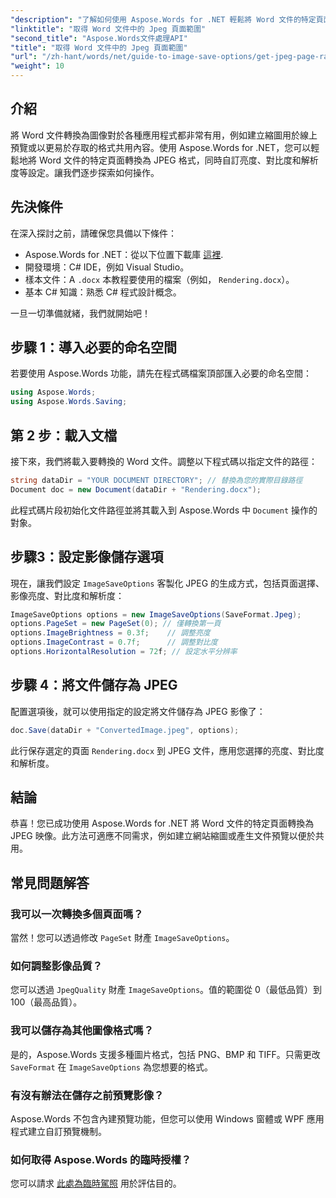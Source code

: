 ```yaml
---
"description": "了解如何使用 Aspose.Words for .NET 輕鬆將 Word 文件的特定頁面轉換為 JPEG 映像。本指南內容全面，涵蓋從載入文件、設定影像設定到儲存為 JPEG 格式的所有內容。"
"linktitle": "取得 Word 文件中的 Jpeg 頁面範圍"
"second_title": "Aspose.Words文件處理API"
"title": "取得 Word 文件中的 Jpeg 頁面範圍"
"url": "/zh-hant/words/net/guide-to-image-save-options/get-jpeg-page-range-word-document/"
"weight": 10
---
```


## 介紹

將 Word 文件轉換為圖像對於各種應用程式都非常有用，例如建立縮圖用於線上預覽或以更易於存取的格式共用內容。使用 Aspose.Words for .NET，您可以輕鬆地將 Word 文件的特定頁面轉換為 JPEG 格式，同時自訂亮度、對比度和解析度等設定。讓我們逐步探索如何操作。

## 先決條件

在深入探討之前，請確保您具備以下條件：

- Aspose.Words for .NET：從以下位置下載庫 [這裡](https://releases。aspose.com/words/net/).
- 開發環境：C# IDE，例如 Visual Studio。
- 樣本文件：A `.docx` 本教程要使用的檔案（例如， `Rendering.docx`）。
- 基本 C# 知識：熟悉 C# 程式設計概念。

一旦一切準備就緒，我們就開始吧！

## 步驟 1：導入必要的命名空間

若要使用 Aspose.Words 功能，請先在程式碼檔案頂部匯入必要的命名空間：

```csharp
using Aspose.Words;
using Aspose.Words.Saving;
```

## 第 2 步：載入文檔

接下來，我們將載入要轉換的 Word 文件。調整以下程式碼以指定文件的路徑：

```csharp
string dataDir = "YOUR DOCUMENT DIRECTORY"; // 替換為您的實際目錄路徑
Document doc = new Document(dataDir + "Rendering.docx");
```

此程式碼片段初始化文件路徑並將其載入到 Aspose.Words 中 `Document` 操作的對象。

## 步驟3：設定影像儲存選項

現在，讓我們設定 `ImageSaveOptions` 客製化 JPEG 的生成方式，包括頁面選擇、影像亮度、對比度和解析度：

```csharp
ImageSaveOptions options = new ImageSaveOptions(SaveFormat.Jpeg);
options.PageSet = new PageSet(0); // 僅轉換第一頁
options.ImageBrightness = 0.3f;    // 調整亮度
options.ImageContrast = 0.7f;      // 調整對比度
options.HorizontalResolution = 72f; // 設定水平分辨率
```

## 步驟 4：將文件儲存為 JPEG

配置選項後，就可以使用指定的設定將文件儲存為 JPEG 影像了：

```csharp
doc.Save(dataDir + "ConvertedImage.jpeg", options);
```

此行保存選定的頁面 `Rendering.docx` 到 JPEG 文件，應用您選擇的亮度、對比度和解析度。

## 結論

恭喜！您已成功使用 Aspose.Words for .NET 將 Word 文件的特定頁面轉換為 JPEG 映像。此方法可適應不同需求，例如建立網站縮圖或產生文件預覽以便於共用。

## 常見問題解答

### 我可以一次轉換多個頁面嗎？  
當然！您可以透過修改 `PageSet` 財產 `ImageSaveOptions`。

### 如何調整影像品質？  
您可以透過 `JpegQuality` 財產 `ImageSaveOptions`。值的範圍從 0（最低品質）到 100（最高品質）。

### 我可以儲存為其他圖像格式嗎？  
是的，Aspose.Words 支援多種圖片格式，包括 PNG、BMP 和 TIFF。只需更改 `SaveFormat` 在 `ImageSaveOptions` 為您想要的格式。

### 有沒有辦法在儲存之前預覽影像？  
Aspose.Words 不包含內建預覽功能，但您可以使用 Windows 窗體或 WPF 應用程式建立自訂預覽機制。

### 如何取得 Aspose.Words 的臨時授權？  
您可以請求 [此處為臨時駕照](https://purchase.aspose.com/temporary-license/) 用於評估目的。